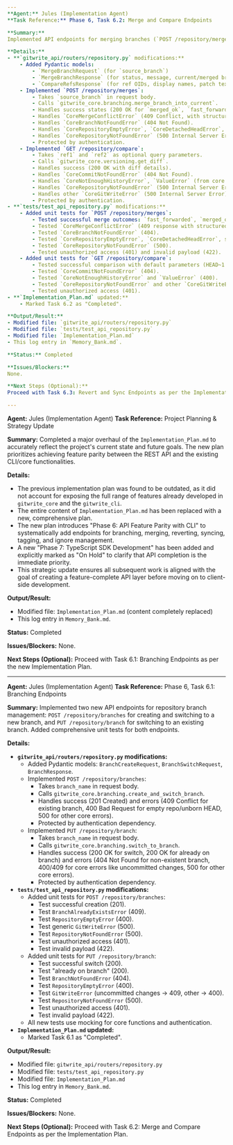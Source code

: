 ```yaml
---
**Agent:** Jules (Implementation Agent)
**Task Reference:** Phase 6, Task 6.2: Merge and Compare Endpoints

**Summary:**
Implemented API endpoints for merging branches (`POST /repository/merges`) and comparing references (`GET /repository/compare`). This included adding Pydantic models for request and response bodies, implementing the endpoint logic with comprehensive error handling, and writing extensive unit tests.

**Details:**
- **`gitwrite_api/routers/repository.py` modifications:**
    - Added Pydantic models:
        - `MergeBranchRequest` (for `source_branch`)
        - `MergeBranchResponse` (for status, message, current/merged branches, commit OID, conflicting files)
        - `CompareRefsResponse` (for ref OIDs, display names, patch text)
    - Implemented `POST /repository/merges`:
        - Takes `source_branch` in request body.
        - Calls `gitwrite_core.branching.merge_branch_into_current`.
        - Handles success states (200 OK for `merged_ok`, `fast_forwarded`, `up_to_date`).
        - Handles `CoreMergeConflictError` (409 Conflict, with structured detail including conflicting files).
        - Handles `CoreBranchNotFoundError` (404 Not Found).
        - Handles `CoreRepositoryEmptyError`, `CoreDetachedHeadError`, other `CoreGitWriteError` (400 Bad Request).
        - Handles `CoreRepositoryNotFoundError` (500 Internal Server Error).
        - Protected by authentication.
    - Implemented `GET /repository/compare`:
        - Takes `ref1` and `ref2` as optional query parameters.
        - Calls `gitwrite_core.versioning.get_diff`.
        - Handles success (200 OK with diff details).
        - Handles `CoreCommitNotFoundError` (404 Not Found).
        - Handles `CoreNotEnoughHistoryError`, `ValueError` (from core for invalid refs) (400 Bad Request).
        - Handles `CoreRepositoryNotFoundError` (500 Internal Server Error).
        - Handles other `CoreGitWriteError` (500 Internal Server Error).
        - Protected by authentication.
- **`tests/test_api_repository.py` modifications:**
    - Added unit tests for `POST /repository/merges`:
        - Tested successful merge outcomes: `fast_forwarded`, `merged_ok`, `up_to_date`.
        - Tested `CoreMergeConflictError` (409 response with structured conflict details).
        - Tested `CoreBranchNotFoundError` (404).
        - Tested `CoreRepositoryEmptyError`, `CoreDetachedHeadError`, specific `CoreGitWriteError`s (e.g., merge into self, no signature) (400).
        - Tested `CoreRepositoryNotFoundError` (500).
        - Tested unauthorized access (401) and invalid payload (422).
    - Added unit tests for `GET /repository/compare`:
        - Tested successful comparison with default parameters (HEAD~1 vs HEAD) and specified parameters.
        - Tested `CoreCommitNotFoundError` (404).
        - Tested `CoreNotEnoughHistoryError` and `ValueError` (400).
        - Tested `CoreRepositoryNotFoundError` and other `CoreGitWriteError` (500).
        - Tested unauthorized access (401).
- **`Implementation_Plan.md` updated:**
    - Marked Task 6.2 as "Completed".

**Output/Result:**
- Modified file: `gitwrite_api/routers/repository.py`
- Modified file: `tests/test_api_repository.py`
- Modified file: `Implementation_Plan.md`
- This log entry in `Memory_Bank.md`.

**Status:** Completed

**Issues/Blockers:**
None.

**Next Steps (Optional):**
Proceed with Task 6.3: Revert and Sync Endpoints as per the Implementation Plan.

---
```

**Agent:** Jules (Implementation Agent)
**Task Reference:** Project Planning & Strategy Update

**Summary:**
Completed a major overhaul of the `Implementation_Plan.md` to accurately reflect the project's current state and future goals. The new plan prioritizes achieving feature parity between the REST API and the existing CLI/core functionalities.

**Details:**
- The previous implementation plan was found to be outdated, as it did not account for exposing the full range of features already developed in `gitwrite_core` and the `gitwrite_cli`.
- The entire content of `Implementation_Plan.md` has been replaced with a new, comprehensive plan.
- The new plan introduces "Phase 6: API Feature Parity with CLI" to systematically add endpoints for branching, merging, reverting, syncing, tagging, and ignore management.
- A new "Phase 7: TypeScript SDK Development" has been added and explicitly marked as "On Hold" to clarify that API completion is the immediate priority.
- This strategic update ensures all subsequent work is aligned with the goal of creating a feature-complete API layer before moving on to client-side development.

**Output/Result:**
- Modified file: `Implementation_Plan.md` (content completely replaced)
- This log entry in `Memory_Bank.md`.

**Status:** Completed

**Issues/Blockers:**
None.

**Next Steps (Optional):**
Proceed with Task 6.1: Branching Endpoints as per the new Implementation Plan.

---
**Agent:** Jules (Implementation Agent)
**Task Reference:** Phase 6, Task 6.1: Branching Endpoints

**Summary:**
Implemented two new API endpoints for repository branch management: `POST /repository/branches` for creating and switching to a new branch, and `PUT /repository/branch` for switching to an existing branch. Added comprehensive unit tests for both endpoints.

**Details:**
- **`gitwrite_api/routers/repository.py` modifications:**
    - Added Pydantic models: `BranchCreateRequest`, `BranchSwitchRequest`, `BranchResponse`.
    - Implemented `POST /repository/branches`:
        - Takes `branch_name` in request body.
        - Calls `gitwrite_core.branching.create_and_switch_branch`.
        - Handles success (201 Created) and errors (409 Conflict for existing branch, 400 Bad Request for empty repo/unborn HEAD, 500 for other core errors).
        - Protected by authentication dependency.
    - Implemented `PUT /repository/branch`:
        - Takes `branch_name` in request body.
        - Calls `gitwrite_core.branching.switch_to_branch`.
        - Handles success (200 OK for switch, 200 OK for already on branch) and errors (404 Not Found for non-existent branch, 400/409 for core errors like uncommitted changes, 500 for other core errors).
        - Protected by authentication dependency.
- **`tests/test_api_repository.py` modifications:**
    - Added unit tests for `POST /repository/branches`:
        - Test successful creation (201).
        - Test `BranchAlreadyExistsError` (409).
        - Test `RepositoryEmptyError` (400).
        - Test generic `GitWriteError` (500).
        - Test `RepositoryNotFoundError` (500).
        - Test unauthorized access (401).
        - Test invalid payload (422).
    - Added unit tests for `PUT /repository/branch`:
        - Test successful switch (200).
        - Test "already on branch" (200).
        - Test `BranchNotFoundError` (404).
        - Test `RepositoryEmptyError` (400).
        - Test `GitWriteError` (uncommitted changes -> 409, other -> 400).
        - Test `RepositoryNotFoundError` (500).
        - Test unauthorized access (401).
        - Test invalid payload (422).
    - All new tests use mocking for core functions and authentication.
- **`Implementation_Plan.md` updated:**
    - Marked Task 6.1 as "Completed".

**Output/Result:**
- Modified file: `gitwrite_api/routers/repository.py`
- Modified file: `tests/test_api_repository.py`
- Modified file: `Implementation_Plan.md`
- This log entry in `Memory_Bank.md`.

**Status:** Completed

**Issues/Blockers:**
None.

**Next Steps (Optional):**
Proceed with Task 6.2: Merge and Compare Endpoints as per the Implementation Plan.